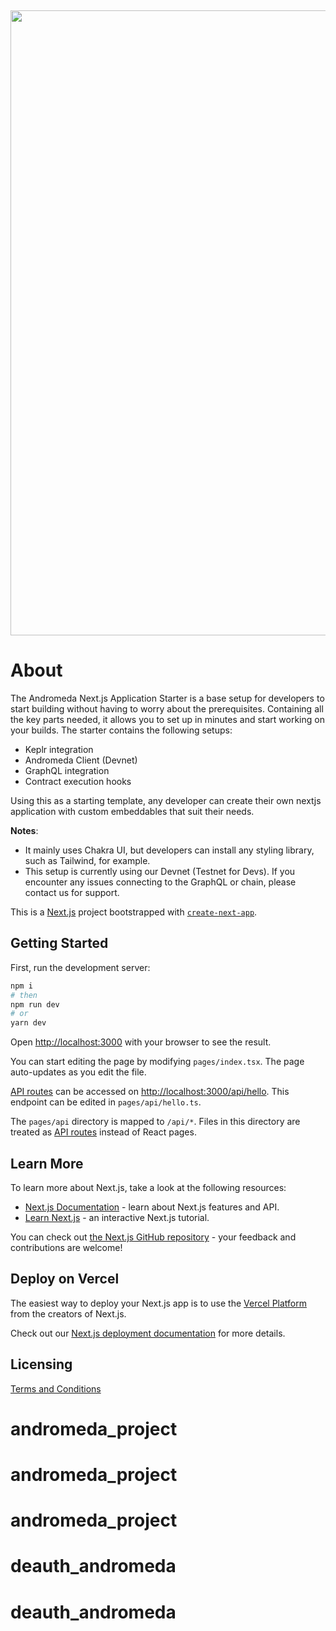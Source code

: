 <p>&nbsp;</p>
<p align="center">
<img src="https://github.com/andromedaprotocol/andromeda-nextjs-application-starter/blob/main/public/Andromeda-Logo.png" width=1000>
</p>

# About
The Andromeda Next.js Application Starter is a base setup for developers to start building without having to worry about the prerequisites. Containing all the key parts needed, it allows you to set up in minutes and start working on your builds. The starter contains the following setups:
- Keplr integration
- Andromeda Client (Devnet)
- GraphQL integration
- Contract execution hooks 

Using this as a starting template, any developer can create their own nextjs application with custom embeddables that suit their needs.

**Notes**:
- It mainly uses Chakra UI, but developers can install any styling library, such as Tailwind, for example.
- This setup is currently using our Devnet (Testnet for Devs). If you encounter any issues connecting to the GraphQL or chain, please contact us for support.

 This is a [Next.js](https://nextjs.org/) project bootstrapped with [`create-next-app`](https://github.com/vercel/next.js/tree/canary/packages/create-next-app). 

## Getting Started

First, run the development server:

```bash
npm i
# then 
npm run dev
# or
yarn dev
```

Open [http://localhost:3000](http://localhost:3000) with your browser to see the result.

You can start editing the page by modifying `pages/index.tsx`. The page auto-updates as you edit the file.

[API routes](https://nextjs.org/docs/api-routes/introduction) can be accessed on [http://localhost:3000/api/hello](http://localhost:3000/api/hello). This endpoint can be edited in `pages/api/hello.ts`.

The `pages/api` directory is mapped to `/api/*`. Files in this directory are treated as [API routes](https://nextjs.org/docs/api-routes/introduction) instead of React pages.

## Learn More

To learn more about Next.js, take a look at the following resources:

- [Next.js Documentation](https://nextjs.org/docs) - learn about Next.js features and API.
- [Learn Next.js](https://nextjs.org/learn) - an interactive Next.js tutorial.

You can check out [the Next.js GitHub repository](https://github.com/vercel/next.js/) - your feedback and contributions are welcome!

## Deploy on Vercel

The easiest way to deploy your Next.js app is to use the [Vercel Platform](https://vercel.com/new?utm_medium=default-template&filter=next.js&utm_source=create-next-app&utm_campaign=create-next-app-readme) from the creators of Next.js.

Check out our [Next.js deployment documentation](https://nextjs.org/docs/deployment) for more details.

## Licensing

[Terms and Conditions](https://github.com/andromedaprotocol/andromeda-core/blob/development/LICENSE/LICENSE.md)
# andromeda_project
# andromeda_project
# andromeda_project
# deauth_andromeda
# deauth_andromeda
